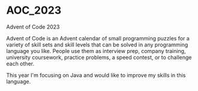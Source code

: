 # AOC_2023

Advent of Code 2023

Advent of Code is an Advent calendar of small programming puzzles for a variety of skill sets and skill levels that can be solved in any programming language you like. 
People use them as interview prep, company training, university coursework, practice problems, a speed contest, or to challenge each other.

This year I'm focusing on Java and would like to improve my skills in this language.
